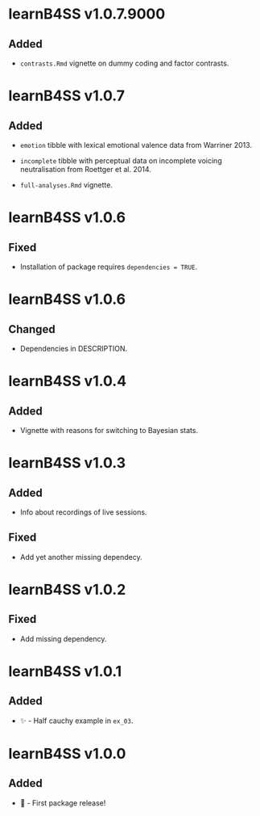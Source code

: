 # learnB4SS v1.0.7.9000

## Added

- `contrasts.Rmd` vignette on dummy coding and factor contrasts.



# learnB4SS v1.0.7

## Added

- `emotion` tibble with lexical emotional valence data from Warriner 2013.

- `incomplete` tibble with perceptual data on incomplete voicing neutralisation from Roettger et al. 2014.

- `full-analyses.Rmd` vignette.

# learnB4SS v1.0.6

## Fixed

- Installation of package requires `dependencies = TRUE`.



# learnB4SS v1.0.6

## Changed

- Dependencies in DESCRIPTION.



# learnB4SS v1.0.4

## Added

* Vignette with reasons for switching to Bayesian stats.



# learnB4SS v1.0.3

## Added

* Info about recordings of live sessions.

## Fixed

* Add yet another missing dependecy.



# learnB4SS v1.0.2

## Fixed

* Add missing dependency.



# learnB4SS v1.0.1

## Added

* ✨ - Half cauchy example in `ex_03`.



# learnB4SS v1.0.0

## Added

* 🎉 - First package release!
